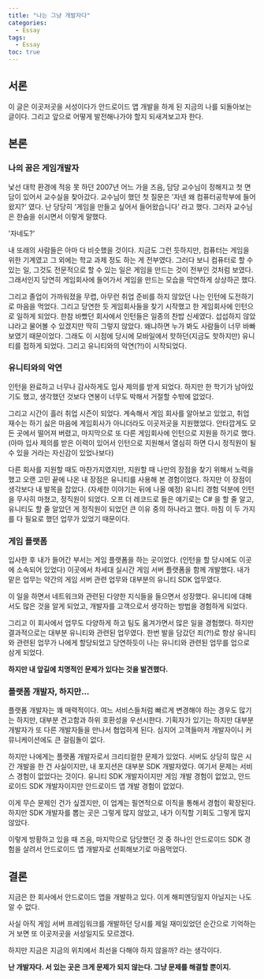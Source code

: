 ```yaml
---
title: "나는 그냥 개발자다"
categories:
  - Essay
tags:
  - Essay
toc: true
---
```


## 서론
이 글은 이곳저곳을 서성이다가 안드로이드 앱 개발을 하게 된 지금의 나를 되돌아보는 글이다. 그리고 앞으로 어떻게 발전해나가야 할지 되새겨보고자 한다.

## 본론

### 나의 꿈은 게임개발자
낯선 대학 환경에 적응 못 하던 2007년 어느 가을 즈음, 담당 교수님이 정해지고 첫 면담이 있어서 교수실을 찾아갔다. 교수님이 했던 첫 질문은 '자넨 왜 컴퓨터공학부에 들어왔지?' 였다. 난 당당히 '게임을 만들고 싶어서 들어왔습니다' 라고 했다. 그러자 교수님은 한숨을 쉬시면서 이렇게 말했다. 

'자네도?'

내 또래의 사람들은 아마 다 비슷했을 것이다. 지금도 그런 듯하지만, 컴퓨터는 게임을 위한 기계였고 그 외에는 학교 과제 정도 하는 게 전부였다. 그러다 보니 컴퓨터로 할 수 있는 일, 그것도 전문적으로 할 수 있는 일은 게임을 만드는 것이 전부인 것처럼 보였다. 그래서인지 당연히 게임회사에 들어가서 게임을 만드는 모습을 막연하게 상상하곤 했다.

그리고 졸업이 가까워졌을 무렵, 아무런 취업 준비를 하지 않았던 나는 인턴에 도전하기로 마음을 먹었다. 그리고 당연한 듯 게임회사들을 찾기 시작했고 한 게임회사에 인턴으로 일하게 되었다. 한참 바빴던 회사에서 인턴들은 일종의 찬밥 신세였다. 섭섭하지 않았냐라고 물어볼 수 있겠지만 딱히 그렇지 않았다. 왜냐하면 누가 봐도 사람들이 너무 바빠 보였기 때문이었다. 그래도 이 시점에 당시에 모바일에서 핫하던(지금도 핫하지만) 유니티를 접하게 되었다. 그리고 유니티와의 악연(?!)이 시작되었다.

### 유니티와의 악연
인턴을 완료하고 너무나 감사하게도 입사 제의를 받게 되었다. 하지만 한 학기가 남아있기도 했고, 생각했던 것보다 연봉이 너무도 박해서 거절할 수밖에 없었다. 

그리고 시간이 흘러 취업 시즌이 되었다. 계속해서 게임 회사를 알아보고 있었고, 취업 재수는 하기 싫은 마음에 게임회사가 아니더라도 이곳저곳을 지원했었다. 안타깝게도 모든 곳에서 떨어져 버렸고, 마지막으로 또 다른 게임회사에 인턴으로 지원을 하기로 했다. (아마 입사 제의를 받은 이력이 있어서 인턴으로 지원해서 열심히 하면 다시 정직원이 될 수 있을 거라는 자신감이 있었나보다)

다른 회사를 지원할 때도 마찬가지였지만, 지원할 때 나만의 장점을 찾기 위해서 노력을 했고 오랜 고민 끝에 나온 내 장점은 유니티를 사용해 본 경험이었다. 하지만 이 장점이 생각보다 내 발목을 잡았다. (자세한 이야기는 뒤에 나올 예정) 유니티 경험 덕분에 인턴을 무사히 마쳤고, 정직원이 되었다. 오프 더 레코드로 들은 얘기로는 C# 을 할 줄 알고, 유니티도 할 줄 알았던 게 정직원이 되었던 큰 이유 중의 하나라고 했다. 마침 이 두 가지를 다 필요로 했던 업무가 있었기 때문이다.

### 게임 플랫폼
입사한 후 내가 들어간 부서는 게임 플랫폼을 하는 곳이었다. (인턴을 할 당시에도 이곳에 소속되어 있었다) 이곳에서 차세대 실시간 게임 서버 플랫폼을 함께 개발했다. 내가 맡은 업무는 약간의 게임 서버 관련 업무와 대부분의 유니티 SDK 업무였다.

이 일을 하면서 네트워크와 관련된 다양한 지식들을 들으면서 성장했다. 유니티에 대해서도 많은 것을 알게 되었고, 개발자를 고객으로서 생각하는 방법을 경험하게 되었다.

그리고 이 회사에서 업무도 다양하게 하고 팀도 옮겨가면서 많은 일을 경험했다. 하지만 결과적으로는 대부분 유니티와 관련된 업무였다. 한번 발을 담갔던 죄(?!)로 항상 유니티와 관련된 업무가 나에게 할당되었고 당연하듯이 나는 유니티와 관련된 업무를 업으로 삼게 되었다. 

**하지만 내 앞길에 치명적인 문제가 있다는 것을 발견했다.**

### 플랫폼 개발자, 하지만...
플랫폼 개발자는 꽤 매력적이다. 여느 서비스들처럼 빠르게 변경해야 하는 경우도 많기는 하지만, 대부분 견고함과 하위 호환성을 우선시한다. 기획자가 있기는 하지만 대부분 개발자가 또 다른 개발자들을 만나서 협업하게 된다. 심지어 고객들마저 개발자이니 커뮤니케이션에도 큰 걸림돌이 없다.

하지만 나에게는 플랫폼 개발자로서 크리티컬한 문제가 있었다. 서버도 상당히 많은 시간 개발을 한 건 사실이지만, 내 포지션은 대부분 SDK 개발자였다. 여기서 문제는 서비스 경험이 없었다는 것이다. 유니티 SDK 개발자이지만 게임 개발 경험이 없었고, 안드로이드 SDK 개발자이지만 안드로이드 앱 개발 경험이 없었다. 

이게 무슨 문제인 건가 싶겠지만, 이 업계는 필연적으로 이직을 통해서 경험이 확장된다. 하지만 SDK 개발자를 뽑는 곳은 그렇게 많지 않았고, 내가 이직할 기회도 그렇게 많지 않았다. 

이렇게 방황하고 있을 때 즈음, 마지막으로 담당했던 것 중 하나인 안드로이드 SDK 경험을 살려서 안드로이드 앱 개발자로 선회해보기로 마음먹었다.

## 결론
지금은 한 회사에서 안드로이드 앱을 개발하고 있다. 이게 해피엔딩일지 아닐지는 나도 알 수 없다.

사실 아직 게임 서버 프레임워크를 개발하던 당시를 제일 재미있었던 순간으로 기억하는 거 보면 또 이곳저곳을 서성일지도 모르겠다.

하지만 지금은 지금의 위치에서 최선을 다해야 하지 않을까? 라는 생각이다.

**난 개발자다. 서 있는 곳은 크게 문제가 되지 않는다. 그냥 문제를 해결할 뿐이지.**
